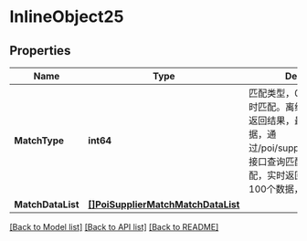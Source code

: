 # InlineObject25

## Properties

Name | Type | Description | Notes
------------ | ------------- | ------------- | -------------
**MatchType** | **int64** | 匹配类型，0-离线匹配 1-实时匹配。离线匹配，不会实时返回结果，最大上传1w个数据，通过/poi/supplier/match/query/接口查询匹配结果； 在线匹配，实时返回结果，最大上传100个数据，需要申请授权。 | [optional] 
**MatchDataList** | [**[]PoiSupplierMatchMatchDataList**](_poi_supplier_match_match_data_list.md) |  | [optional] 

[[Back to Model list]](../README.md#documentation-for-models) [[Back to API list]](../README.md#documentation-for-api-endpoints) [[Back to README]](../README.md)


